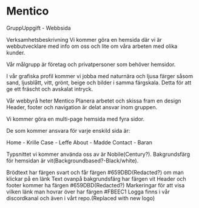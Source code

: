 # Mentico
GruppUppgift - Webbsida

Verksamhetsbeskrivning Vi kommer göra en hemsida där vi är webbutvecklare med info om oss och lite om våra arbeten med olika kunder.

Vår målgrupp är företag och privatpersoner som behöver hemsidor.

I vår grafiska profil kommer vi jobba med naturnära och ljusa färger såsom sand, ljusblått, vitt, grönt, beige och bilder i samma färgskala. Detta för att ge ett fräscht och avskalat intryck.

Vår webbyrå heter Mentico Planera arbetet och skissa fram en design Header, footer och navigation är delat ansvar inom gruppen.

Vi kommer göra en multi-page hemsida med fyra sidor.

De som kommer ansvara för varje enskild sida är:

Home - Krille Case - Leffe About - Madde Contact - Baran

Typsnittet vi kommer använda oss av är Nobile(Century?). Bakgrundsfärg för hemsidan är vit(Backgroundbased?-Black/white).

Brödtext har färgen svart och får färgen #659DBD(Redacted?) om man klickar på en länk Text ovanpå bakgrundsfärg har färgen vit Header och footer kommer ha färgen #659DBD(Redacted?) Markeringar för att visa vilken länk man hovrar över har färgen #FBEEC1 Logga finns i vår discordkanal och även i vårt repo.(Replaced with new logo)

